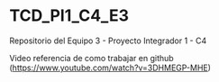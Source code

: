 # TCD_PI1_C4_E3

Repositorio del Equipo 3 - Proyecto Integrador 1 - C4

Video referencia de como trabajar en github (https://www.youtube.com/watch?v=3DHMEGP-MHE)
